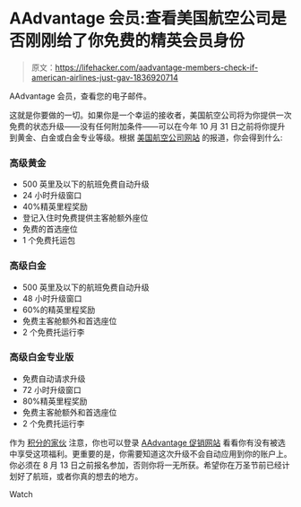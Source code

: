 # AAdvantage 会员:查看美国航空公司是否刚刚给了你免费的精英会员身份

> 原文：<https://lifehacker.com/aadvantage-members-check-if-american-airlines-just-gav-1836920714>

AAdvantage 会员，查看您的电子邮件。

这就是你要做的一切。如果你是一个幸运的接收者，美国航空公司将为你提供一次免费的状态升级——没有任何附加条件——可以在今年 10 月 31 日之前将你提升到黄金、白金或白金专业等级。根据 [美国航空公司网站](https://www.aa.com/i18n/aadvantage-program/elite-status/aadvantage-elite-status.jsp) 的报道，你会得到什么:

### 高级黄金

*   500 英里及以下的航班免费自动升级
*   24 小时升级窗口
*   40%精英里程奖励
*   登记入住时免费提供主客舱额外座位
*   免费的首选座位
*   1 个免费托运包

### 高级白金

*   500 英里及以下的航班免费自动升级
*   48 小时升级窗口
*   60%的精英里程奖励
*   免费主客舱额外和首选座位
*   2 个免费托运行李

### 高级白金专业版

*   免费自动请求升级
*   72 小时升级窗口
*   80%精英里程奖励
*   免费主客舱额外和首选座位
*   2 个免费托运行李

作为 [积分的家伙](https://thepointsguy.com/news/american-airlines-elite-status-giveaway/) 注意，你也可以登录 [AAdvantage 促销网站](https://www.aa.com/aadvantage-program/profile/promotions?anchorLocation=DirectURL&title=yourpromotions) 看看你有没有被选中享受这项福利。更重要的是，你需要知道这次升级不会自动应用到你的账户上。你必须在 8 月 13 日之前报名参加，否则你将一无所获。希望你在万圣节前已经计划好了航班，或者你真的想去的地方。

Watch